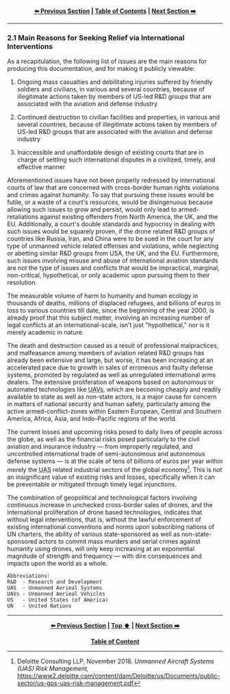 <div align="center">
  
  **[:arrow_left: Previous Section][Prev] | [Table of Contents][TOC] | [Next Section :arrow_right:][Next]**
  
  [Prev]: ./2-0.md
  [Next]: ./3-0.md
  [TOC]: https://github.com/true-hindsight/long-overdue-justice/
  
</div>

---

### 2.1 Main Reasons for Seeking Relief via International Interventions

As a recapitulation, the following list of issues are the main reasons for producing this documentation, and for making it publicly viewable: 

1. Ongoing mass casualties and debilitating injuries suffered by friendly soldiers and civilians, in various and several countries, because of illegitimate actions taken by members of US-led R&D groups that are associated with the aviation and defense industry

1. Continued destruction to civilian facilities and properties, in various and several countries, because of illegitimate actions taken by members of US-led R&D groups that are associated with the aviation and defense industry

1. Inaccessible and unaffordable design of existing courts that are in charge of settling such international disputes in a civilized, timely, and effective manner 

Aforementioned issues have not been properly redressed by international courts of law that are concerned with cross-border human rights violations and crimes against humanity. To say that pursuing these issues would be futile, or a waste of a court's resources, would be disingenuous because allowing such issues to grow and persist, would only lead to armed-retaliations against existing offenders from North America, the UK, and the EU. Additionally, a court's double standards and hypocrisy in dealing with such issues would be squarely proven, if the drone related R&D groups of countries like Russia, Iran, and China were to be sued in the court for any type of unmanned vehicle related offenses and violations, while neglecting or abetting similar R&D groups from USA, the UK, and the EU. Furthermore, such issues involving misuse and abuse of international aviation standards are not the type of issues and conflicts that would be impractical, marginal, non-critical, hypothetical, or only academic upon pursuing them to their resolution. 

The measurable volume of harm to humanity and human ecology in thousands of deaths, millions of displaced refugees, and billions of euros in loss to various countries till date, since the beginning of the year 2000, is already proof that this subject matter, involving an increasing number of legal conflicts at an international-scale, isn't just "hypothetical," nor is it merely academic in nature. 

The death and destruction caused as a result of professional malpractices, and malfeasance among members of aviation related R&D groups has already been extensive and large, but worse, it has been increasing at an accelerated pace due to growth in sales of erroneous and faulty defense systems, promoted by regulated as well as unregulated international arms dealers. The extensive proliferation of weapons based on autonomous or automated technologies like <abbr title="Unmanned Aerial Vehicles">UAVs</abbr>, which are becoming cheaply and readily available to state as well as non-state actors, is a major cause for concern in matters of national security and human safety, particularly among the active armed-conflict-zones within Eastern European, Central and Southern America, Africa, Asia, and Indo-Pacific regions of the world. 

The current losses and upcoming risks posed to daily lives of people across the globe, as well as the financial risks posed particularly to the civil aviation and insurance industry — from improperly regulated, and uncontrolled international trade of semi-autonomous and autonomous defense systems — is at the scale of tens of billions of euros per year within merely the <abbr title="Unmanned Aerial Systems">UAS</abbr> related industrial sectors of the global economy[^1]. This is not an insignificant value of existing risks and losses, specifically when it can be preventable or mitigated through timely legal injunctions.

The combination of geopolitical and technological factors involving continuous increase in unchecked cross-border sales of drones, and the international proliferation of drone based technologies, indicates that without legal interventions, that is, without the lawful enforcement of existing international conventions and norms upon subscribing nations of UN charters, the ability of various state-sponsored as well as non-state-sponsored actors to commit mass murders and serial crimes against humanity using drones, will only keep increasing at an exponential magnitude of strength and frequency — with dire consequences and impacts upon the world as a whole. 

```
Abbreviations:
R&D  - Research and Development
UAS  - Unmanned Aerieal Systems
UAVs - Unmanned Aerieal Vehicles
US   - United States (of America)
UN   - United Nations
```

[^1]: Deloitte Consulting LLP, November 2018. *Unmanned Aircraft Systems (UAS) Risk Management,* https://www2.deloitte.com/content/dam/Deloitte/us/Documents/public-sector/us-gps-uas-risk-management.pdf

---

<div align="center">
  
  **[:arrow_left: Previous Section][Prev] | [Top :arrow_up:][Top] | [Next Section :arrow_right:][Next]** 
  
  **[Table of Content][TOC]**

  [Prev]: ./2-0.md
  [Top]: ./2-1.md#21-main-reasons-for-seeking-relief-via-international-interventions
  [Next]: ./3-0.md
  [TOC]: https://github.com/true-hindsight/long-overdue-justice/
  
</div>
